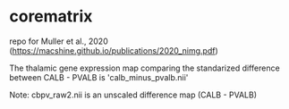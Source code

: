 # corematrix
repo for Muller et al., 2020 (https://macshine.github.io/publications/2020_nimg.pdf)

The thalamic gene expression map comparing the standarized difference between CALB - PVALB is 'calb_minus_pvalb.nii'

Note: cbpv_raw2.nii is an unscaled difference map (CALB - PVALB)
